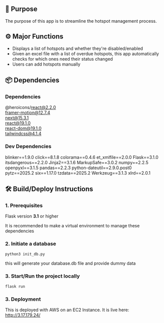 ## 💬 Purpose
The purpose of this app is to streamline the hotspot management process.

## ⚙️ Major Functions
- Displays a list of hotspots and whether they're disabled/enabled
- Given an excel file with a list of overdue hotspots, this app automatically checks for which ones need their status changed
- Users can add hotspots manually

## 📦 Dependencies

### Dependencies
@heroicons/react@2.2.0  
framer-motion@12.7.4  
next@15.3.1  
react@19.1.0  
react-dom@19.1.0  
tailwindcss@4.1.4  

### Dev Dependencies
blinker==1.9.0
click==8.1.8
colorama==0.4.6
et_xmlfile==2.0.0
Flask==3.1.0
itsdangerous==2.2.0
Jinja2==3.1.6
MarkupSafe==3.0.2
numpy==2.2.5
openpyxl==3.1.5
pandas==2.2.3
python-dateutil==2.9.0.post0
pytz==2025.2
six==1.17.0
tzdata==2025.2
Werkzeug==3.1.3
xlrd==2.0.1

## 🛠️ Build/Deploy Instructions
### 1. Prerequisites
Flask version **3.1** or higher

It is recommended to make a virtual environment to manage these dependencies

### 2. Initiate a database
```bash
python3 init_db.py
```
this will generate your database.db file and provide dummy data

### 3. Start/Run the project locally
```bash
flask run
```
### 3. Deployment
This is deployed with AWS on an EC2 Instance. It is live here: http://3.17.179.24/
